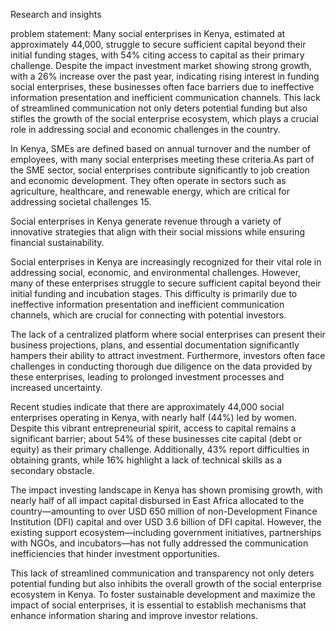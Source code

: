 Research and insights

problem statement:
Many social enterprises in Kenya, estimated at approximately 44,000, struggle to secure sufficient capital beyond their initial funding stages, with 54% citing access to capital as their primary challenge. Despite the impact investment market showing strong growth, with a 26% increase over the past year, indicating rising interest in funding social enterprises, these businesses often face barriers due to ineffective information presentation and inefficient communication channels. This lack of streamlined communication not only deters potential funding but also stifles the growth of the social enterprise ecosystem, which plays a crucial role in addressing social and economic challenges in the country.

In Kenya, SMEs are defined based on annual turnover and the number of employees, with many social enterprises meeting these criteria.As part of the SME sector, social enterprises contribute significantly to job creation and economic development. They often operate in sectors such as agriculture, healthcare, and renewable energy, which are critical for addressing societal challenges 15.

Social enterprises in Kenya generate revenue through a variety of innovative strategies that align with their social missions while ensuring financial sustainability.

Social enterprises in Kenya are increasingly recognized for their vital role in addressing social, economic, and environmental challenges. However, many of these enterprises struggle to secure sufficient capital beyond their initial funding and incubation stages. This difficulty is primarily due to ineffective information presentation and inefficient communication channels, which are crucial for connecting with potential investors.

The lack of a centralized platform where social enterprises can present their business projections, plans, and essential documentation significantly hampers their ability to attract investment. Furthermore, investors often face challenges in conducting thorough due diligence on the data provided by these enterprises, leading to prolonged investment processes and increased uncertainty.

Recent studies indicate that there are approximately 44,000 social enterprises operating in Kenya, with nearly half (44%) led by women. Despite this vibrant entrepreneurial spirit, access to capital remains a significant barrier; about 54% of these businesses cite capital (debt or equity) as their primary challenge. Additionally, 43% report difficulties in obtaining grants, while 16% highlight a lack of technical skills as a secondary obstacle.

The impact investing landscape in Kenya has shown promising growth, with nearly half of all impact capital disbursed in East Africa allocated to the country—amounting to over USD 650 million of non-Development Finance Institution (DFI) capital and over USD 3.6 billion of DFI capital. However, the existing support ecosystem—including government initiatives, partnerships with NGOs, and incubators—has not fully addressed the communication inefficiencies that hinder investment opportunities.

This lack of streamlined communication and transparency not only deters potential funding but also inhibits the overall growth of the social enterprise ecosystem in Kenya. To foster sustainable development and maximize the impact of social enterprises, it is essential to establish mechanisms that enhance information sharing and improve investor relations.